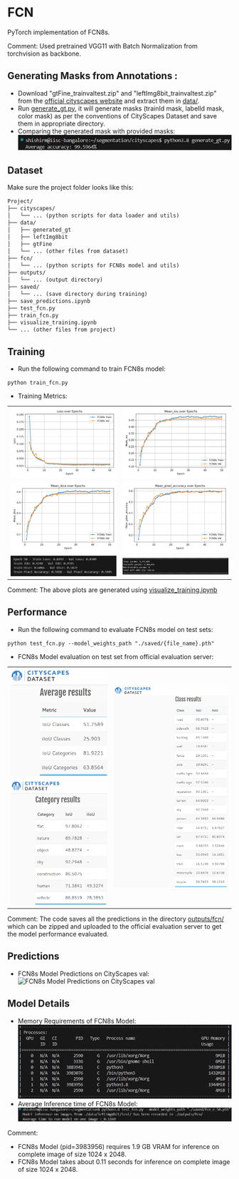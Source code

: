 # FCN
PyTorch implementation of FCN8s.

Comment: Used pretrained VGG11 with Batch Normalization from torchvision as backbone.


## Generating Masks from Annotations :
- Download "gtFine_trainvaltest.zip" and "leftImg8bit_trainvaltest.zip" from the [official cityscapes website](https://www.cityscapes-dataset.com/downloads/) and extract them in [data/](./data/).
- Run [generate_gt.py](./cityscapes/generate_gt.py), it will generate masks (trainId mask, labelId mask, color mask) as per the conventions of CityScapes Dataset and save them in appropriate directory.
- Comparing the generated mask with provided masks:
![Comparing the generated mask with provided masks](./outputs/gen%20city%20acc.png)


## Dataset
Make sure the project folder looks like this:
```
Project/
├── cityscapes/
│   └── ... (python scripts for data loader and utils)
├── data/
│   ├── generated_gt
│   ├── leftImg8bit
│   ├── gtFine
│   └── ... (other files from dataset)
├── fcn/
│   └── ... (python scripts for FCN8s model and utils)
├── outputs/
│   └── ... (output directory)
├── saved/
│   └── ... (save directory during training)
├── save_predictions.ipynb
├── test_fcn.py
├── train_fcn.py
├── visualize_training.ipynb
└── ... (other files from project)
```


## Training
- Run the following command to train FCN8s model:
```
python train_fcn.py
```

- Training Metrics:
<table style="width: 100%;">
  <tr>
    <td><img src="./outputs/fcn_loss.png" style="width: 100%;"/></td>
    <td><img src="./outputs/fcn_miou.png" style="width: 100%;"/></td>
  </tr>
  <tr>
    <td><img src="./outputs/fcn_mdice.png" style="width: 100%;"/></td>
    <td><img src="./outputs/fcn_mpacc.png" style="width: 100%;"/></td>
  </tr>
  <tr>
    <td><img src="./outputs/train.png" style="width: 100%;"/></td>
    <td><img src="./outputs/sum.png" style="width: 100%;"/></td>
  </tr>
</table>

Comment: The above plots are generated using [visualize_training.ipynb](visualize_training.ipynb)


## Performance
- Run the following command to evaluate FCN8s model on test sets:
```
python test_fcn.py --model_weights_path "./saved/{file_name}.pth"
```
- FCN8s Model evaluation on test set from official evaluation server:

<table style="width: 100%;">
  <tr>
    <td><img src="./outputs/avg.png" style="width: 100%;"/></td>
    <td rowspan="2"><img src="./outputs/class.png" style="width: 100%;"/></td>
  </tr>
  <tr>
    <td><img src="./outputs/cat.png" style="width: 100%;"/></td>
  </tr>
</table>

Comment: The code saves all the predictions in the directory [outputs/fcn/](./outputs/) which can be zipped and uploaded to the official evaluation server to get the model performance evaluated.


## Predictions 
- FCN8s Model Predictions on CityScapes val: 
![FCN8s Model Predictions on CityScapes val](./outputs/fcn.gif)


## Model Details
- Memory Requirements of FCN8s Model:
![Memory Requirements of FCN8s Model](./outputs/mem.png)
- Average Inference time of FCN8s Model:
![Average Inference time of FCN8s Model](./outputs/inf.png)

Comment:
- FCN8s Model (pid=3983956) requires 1.9 GB VRAM for inference on complete image of size 1024 x 2048.
- FCN8s Model takes about 0.11 seconds for inference on complete image of size 1024 x 2048.
